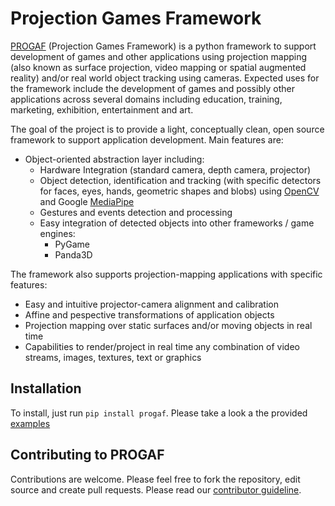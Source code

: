 # Projection Games Framework

[PROGAF](https://github.com/jcfandinocal/progaf) (Projection Games Framework) is a python framework to support development of games and other applications using projection mapping (also known as surface projection, video mapping or spatial augmented reality) and/or real world object tracking using cameras. Expected uses for the framework include the development of games and possibly other applications across several domains including education, training, marketing, exhibition, entertainment and art.

The goal of the project is to provide a light, conceptually clean, open source framework to support application development. Main features are:
- Object-oriented abstraction layer including: 
  - Hardware Integration (standard camera, depth camera, projector)
  - Object detection, identification and tracking (with specific detectors for faces, eyes, hands, geometric shapes and blobs) using [OpenCV](https://opencv.org) and Google [MediaPipe](https://github.com/google/mediapipe)
  - Gestures and events detection and processing
  - Easy integration of detected objects into other frameworks / game engines: 
    - PyGame
    - Panda3D

The framework also supports projection-mapping applications with specific features:
- Easy and intuitive projector-camera alignment and calibration
- Affine and pespective transformations of application objects
- Projection mapping over static surfaces and/or moving objects in real time
- Capabilities to render/project in real time any combination of video streams, images, textures, text or graphics

## Installation
To install, just run `pip install progaf`. Please take a look a the provided [examples](https://github.com/jcfandinocal/progaf/tree/main/examples)

## Contributing to PROGAF
Contributions are welcome. Please feel free to fork the repository, edit source and create pull requests. Please read our [contributor guideline](https://github.com/jcfandinocal/progaf/blob/main/contributing.md).
